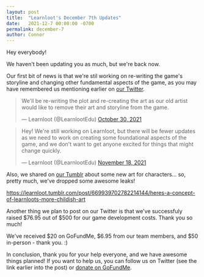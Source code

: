 ```yaml
---
layout: post
title:  "Learnloot's December 7th Updates"
date:   2021-12-7 00:00:00 -0700
permalink: december-7
author: Connor
---
```

Hey everybody!

We haven't been updating you as much, but we're back now.

Our first bit of news is that we're stil working on re-writing the game's storyline and changing other fundamental aspects of the game, as you may have remembered us mentioning earlier on <a href="https://twitter.com/LearnlootEdu">our Twitter</a>.

<blockquote class="twitter-tweet"><p lang="en" dir="ltr">We&#39;ll be re-writing the plot and re-creating the art as our old artist would like to remove their art and storyline from the game.</p>&mdash; Learnloot (@LearnlootEdu) <a href="https://twitter.com/LearnlootEdu/status/1454517410879483908?ref_src=twsrc%5Etfw">October 30, 2021</a></blockquote> <script async src="https://platform.twitter.com/widgets.js" charset="utf-8"></script>

<blockquote class="twitter-tweet"><p lang="en" dir="ltr">Hey! We&#39;re still working on Learnloot, but there will be fewer updates as we need to work on creating some foundational aspects of the game, and we don&#39;t want to get anyone excited for things that might change quickly.</p>&mdash; Learnloot (@LearnlootEdu) <a href="https://twitter.com/LearnlootEdu/status/1461410903115632643?ref_src=twsrc%5Etfw">November 18, 2021</a></blockquote> <script async src="https://platform.twitter.com/widgets.js" charset="utf-8"></script>

Also, we shared on <a href="https://learnloot.tumblr.com/">our Tumblr</a> about some new art for characters... so, pretty much, we've dropped some awesome leaks!

 <div class="tumblr-post" data-href="https://embed.tumblr.com/embed/post/-N1SdgQVU4vaCSVh1kbehQ/669939702782214144" data-did="410772d02feef0bb2738b8647712c70745111e91"><a href="https://learnloot.tumblr.com/post/669939702782214144/heres-a-concept-of-learnloots-more-childish-art">https://learnloot.tumblr.com/post/669939702782214144/heres-a-concept-of-learnloots-more-childish-art</a></div>  <script async src="https://assets.tumblr.com/post.js"></script>

Another thing we plan to post on our Twitter is that we've successfuly raised $76.95 out of $500 for our game development costs. Thank you so much! 

We've received $20 on GoFundMe, $6.95 from our team members, and $50 in-person - thank you. :)

In conclusion, thank you for your help everyone, and we have awesome things planned! If you want to help us, you can follow us on Twitter (see the link earlier into the post) or <a href="https://www.gofundme.com/f/learnloot">donate on GoFundMe</a>.